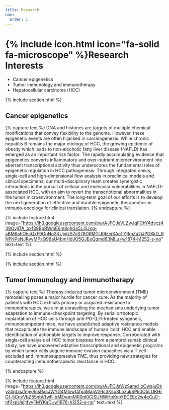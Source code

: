```yaml
---
title: Research
nav:
  order: 1
---
```


# {% include icon.html icon="fa-solid fa-microscope" %}Research Interests

* Cancer epigenetics
* Tumor immunology and immunotherapy
* Hepatocellular carcinoma (HCC)

{% include section.html %}

## **Cancer epigenetics**

{% capture text %}
DNA and histones are targets of multiple chemical modifications that convey flexibility to the genome. However, these epigenetic events are often hijacked in carcinogenesis. While chronic hepatitis B remains the major etiology of HCC, the growing epidemic of obesity which leads to non-alcoholic fatty liver disease (NAFLD) has emerged as an important risk factor. The rapidly accumulating evidence that epigenetics converts inflammatory and over-nutrient microenvironment into aberrant transcriptional activity thus underscores the fundamental roles of epigenetic regulation in HCC pathogenesis. Through integrated omics, single-cell and high-dimensional flow analysis in preclinical models and clinical specimens, our multi-disciplinary team creates synergistic interactions in the pursuit of cellular and molecular vulnerabilities in NAFLD-associated HCC, with an aim to revert the transcriptional abnormalities in the tumor microenvironment. The long-term goal of our efforts is to develop the next generation of effective and durable epigenetic therapeutics in immuno-oncology for clinical translation.
{% endcapture %}

{%
  include feature.html
  image="https://lh3.googleusercontent.com/pw/AJFCJaVLZwJqFChY4dvcz449QvjiTA_bxf39BpBWmE6m8qhGx5L4jJcg-aBM6ahOhcQxF9GnNo3KUjvlzS7cS78ORMTlJ0IzbjXAcTYRmZa2iJPDXkD_RNFNPeNJRvvMPsQ96aU4bmHdJO5GJEeQqmd63MLu=w1874-h1252-s-no"
  text=text
%}

{% include section.html %}

{% include section.html %}

## **Tumor immunology and immunotherapy**

{% capture text %}
Therapy-induced tumor microenvironment (TME) remodelling poses a major hurdle for cancer cure. As the majority of patients with HCC exhibits primary or acquired resistance to immunotherapies, we aim at unravelling the mechanisms underlying tumor adaptation to immune-checkpoint targeting. By serial orthotopic implantation of HCC cells through anti-PD-(L)1-treated syngeneic, immunocompetent mice, we have established adaptive resistance models that recapitulate the immune landscape of human ‘cold’ HCC and enable identification of actionable targets to improve response. Corroborated with single-cell analysis of HCC tumor biopsies from a pembrolizumab clinical study, we have uncovered adaptive transcriptional and epigenetic programs by which tumor cells acquire immune evasion capacities via a T cell-excluded and immunosuppressive TME, thus providing new strategies for counteracting immunotherapeutic resistance in HCC. 

{% endcapture %}

{%
  include feature.html
  image="https://lh3.googleusercontent.com/pw/AJFCJaWzSamd_xOwajuDkyz4nLqJfmjyBcsRacJWYG4MIxwt4fpaMapVzRc3Kso8LozukSPk0ObLUKHrGf-5CnvVbZ55nbVfwF-bMEyomMR0nI0CISUHWHbKvpYECEEc2w4eCuC-nfj1xpUajltfvyFMYKaD=w1876-h1252-s-no"
  text=text
%}
